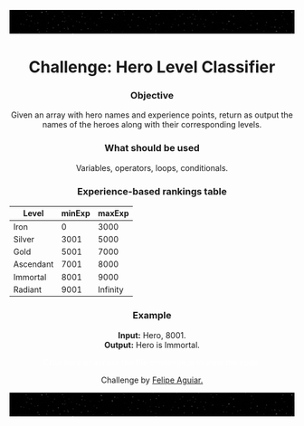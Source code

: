 <p align="center">
    <img src="https://raw.githubusercontent.com/fb-buss/fb-buss/main/gifs/galaxy.gif" alt="Galaxy GIF">
</p>

<h1 align="center">Challenge: Hero Level Classifier</h1>

<h3 align="center">Objective</h3>

<p align="center">Given an array with hero names and experience points, return as output the names of the heroes along with their corresponding levels.</p>

<h3 align="center">What should be used</h3>

<p align="center">Variables, operators, loops, conditionals.</p>

<h3 align="center">Experience-based rankings table</h3>

<table align="center">
    <thead>
        <tr>
            <th>Level</th>
            <th>minExp</th>
            <th>maxExp</th>
        </tr>
    </thead>
    <tbody>
        <tr>
            <td>Iron</td>
            <td>0</td>
            <td>3000</td>
        </tr>
        <tr>
            <td>Silver</td>
            <td>3001</td>
            <td>5000</td>
        </tr>
        <tr>
            <td>Gold</td>
            <td>5001</td>
            <td>7000</td>
        </tr>
        <tr>
            <td>Ascendant</td>
            <td>7001</td>
            <td>8000</td>
        </tr>
        <tr>
            <td>Immortal</td>
            <td>8001</td>
            <td>9000</td>
        </tr>
        <tr>
            <td>Radiant</td>
            <td>9001</td>
            <td>Infinity</td>
        </tr>
    </tbody>
</table>

<h3 align="center">Example</h3>

<p align="center"><strong>Input:</strong> Hero, 8001.<br>
<strong>Output:</strong> Hero is Immortal.</p>

<p align="center">
    <a href="https://github.com/fb-buss/code-challenges/blob/main/digital-innovation-one/javascript/hero-level-classifier/challenge.js" style="color: white; text-decoration: none;">Click here or access the file challenge.js to view the code.</a>
</p>

<p align="center">
    Challenge by <a href="https://github.com/felipeAguiarCode">Felipe Aguiar.</a>
</p>

<p align="center">
    <img src="https://raw.githubusercontent.com/fb-buss/fb-buss/main/gifs/galaxy.gif" alt="Galaxy GIF">
</p>
